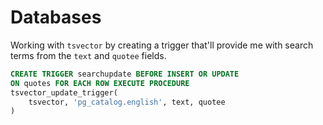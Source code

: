 # Databases

Working with `tsvector` by creating a trigger that'll provide me with search terms from the `text` and `quotee` fields.

```sql
CREATE TRIGGER searchupdate BEFORE INSERT OR UPDATE
ON quotes FOR EACH ROW EXECUTE PROCEDURE
tsvector_update_trigger(
	tsvector, 'pg_catalog.english', text, quotee
)
```
